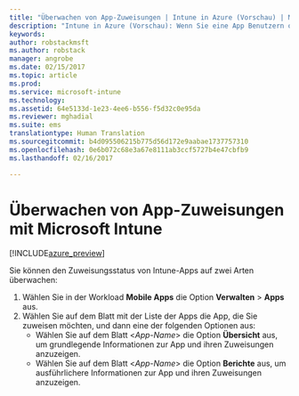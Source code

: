 ```yaml
---
title: "Überwachen von App-Zuweisungen | Intune in Azure (Vorschau) | Microsoft Docs"
description: "Intune in Azure (Vorschau): Wenn Sie eine App Benutzern oder Geräten zugewiesen haben, können Sie mithilfe dieser Informationen ihren Status überwachen."
keywords: 
author: robstackmsft
ms.author: robstack
manager: angrobe
ms.date: 02/15/2017
ms.topic: article
ms.prod: 
ms.service: microsoft-intune
ms.technology: 
ms.assetid: 64e5133d-1e23-4ee6-b556-f5d32c0e95da
ms.reviewer: mghadial
ms.suite: ems
translationtype: Human Translation
ms.sourcegitcommit: b4d095506215b775d56d172e9aabae1737757310
ms.openlocfilehash: 0e6b072c68e3a67e8111ab3ccf5727b4e47cbfb9
ms.lasthandoff: 02/16/2017

---
```


# <a name="how-to-monitor-app-assignments-with-microsoft-intune"></a>Überwachen von App-Zuweisungen mit Microsoft Intune

[!INCLUDE[azure_preview](../includes/azure_preview.md)]

Sie können den Zuweisungsstatus von Intune-Apps auf zwei Arten überwachen:

1. Wählen Sie in der Workload **Mobile Apps** die Option **Verwalten** > **Apps** aus.
2. Wählen Sie auf dem Blatt mit der Liste der Apps die App, die Sie zuweisen möchten, und dann eine der folgenden Optionen aus:
    - Wählen Sie auf dem Blatt <*App-Name*> die Option **Übersicht** aus, um grundlegende Informationen zur App und ihren Zuweisungen anzuzeigen.
    - Wählen Sie auf dem Blatt <*App-Name*> die Option **Berichte** aus, um ausführlichere Informationen zur App und ihren Zuweisungen anzuzeigen.

